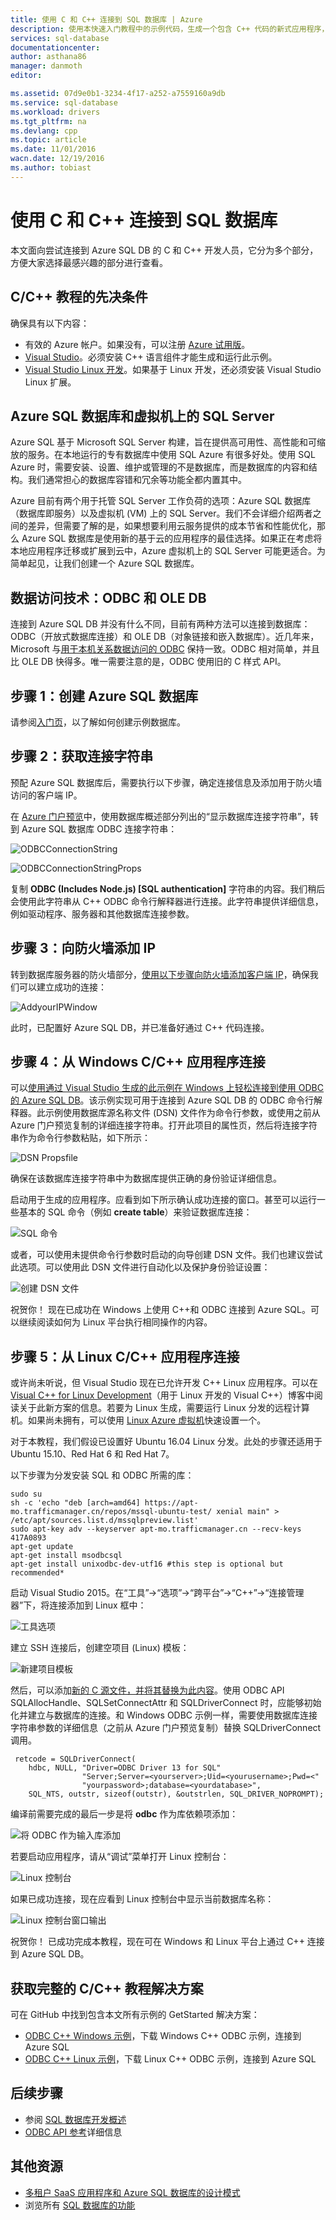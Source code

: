 ```yaml
---
title: 使用 C 和 C++ 连接到 SQL 数据库 | Azure
description: 使用本快速入门教程中的示例代码，生成一个包含 C++ 代码的新式应用程序，该应用程序由云中强大的关系数据库 Azure SQL 数据库提供支持。
services: sql-database
documentationcenter: 
author: asthana86
manager: danmoth
editor: 

ms.assetid: 07d9e0b1-3234-4f17-a252-a7559160a9db
ms.service: sql-database
ms.workload: drivers
ms.tgt_pltfrm: na
ms.devlang: cpp
ms.topic: article
ms.date: 11/01/2016
wacn.date: 12/19/2016
ms.author: tobiast
---
```


# 使用 C 和 C++ 连接到 SQL 数据库
本文面向尝试连接到 Azure SQL DB 的 C 和 C++ 开发人员，它分为多个部分，方便大家选择最感兴趣的部分进行查看。

## C/C++ 教程的先决条件
确保具有以下内容：

* 有效的 Azure 帐户。如果没有，可以注册 [Azure 试用版](https://www.azure.cn/pricing/1rmb-trial/)。
* [Visual Studio](https://www.visualstudio.com/downloads/)。必须安装 C++ 语言组件才能生成和运行此示例。
* [Visual Studio Linux 开发](https://visualstudiogallery.msdn.microsoft.com/725025cf-7067-45c2-8d01-1e0fd359ae6e)。如果基于 Linux 开发，还必须安装 Visual Studio Linux 扩展。

## <a id="AzureSQL"></a>Azure SQL 数据库和虚拟机上的 SQL Server
Azure SQL 基于 Microsoft SQL Server 构建，旨在提供高可用性、高性能和可缩放的服务。在本地运行的专有数据库中使用 SQL Azure 有很多好处。使用 SQL Azure 时，需要安装、设置、维护或管理的不是数据库，而是数据库的内容和结构。我们通常担心的数据库容错和冗余等功能全都内置其中。

Azure 目前有两个用于托管 SQL Server 工作负荷的选项：Azure SQL 数据库（数据库即服务）以及虚拟机 (VM) 上的 SQL Server。我们不会详细介绍两者之间的差异，但需要了解的是，如果想要利用云服务提供的成本节省和性能优化，那么 Azure SQL 数据库是使用新的基于云的应用程序的最佳选择。如果正在考虑将本地应用程序迁移或扩展到云中，Azure 虚拟机上的 SQL Server 可能更适合。为简单起见，让我们创建一个 Azure SQL 数据库。

## <a id="ODBC"></a>数据访问技术：ODBC 和 OLE DB
连接到 Azure SQL DB 并没有什么不同，目前有两种方法可以连接到数据库：ODBC（开放式数据库连接）和 OLE DB（对象链接和嵌入数据库）。近几年来，Microsoft 与[用于本机关系数据访问的 ODBC](https://blogs.msdn.microsoft.com/sqlnativeclient/2011/08/29/microsoft-is-aligning-with-odbc-for-native-relational-data-access/) 保持一致。ODBC 相对简单，并且比 OLE DB 快得多。唯一需要注意的是，ODBC 使用旧的 C 样式 API。

## <a id="Create"></a>步骤 1：创建 Azure SQL 数据库
请参阅[入门页](./sql-database-get-started.md)，以了解如何创建示例数据库。

## <a id="ConnectionString"></a>步骤 2：获取连接字符串
预配 Azure SQL 数据库后，需要执行以下步骤，确定连接信息及添加用于防火墙访问的客户端 IP。

在 [Azure 门户预览](https://portal.azure.cn/)中，使用数据库概述部分列出的“显示数据库连接字符串”，转到 Azure SQL 数据库 ODBC 连接字符串：

![ODBCConnectionString](./media/sql-database-develop-cplusplus-simple/azureportal.png)  

![ODBCConnectionStringProps](./media/sql-database-develop-cplusplus-simple/dbconnection.png)  

复制 **ODBC (Includes Node.js) [SQL authentication]** 字符串的内容。我们稍后会使用此字符串从 C++ ODBC 命令行解释器进行连接。此字符串提供详细信息，例如驱动程序、服务器和其他数据库连接参数。

## <a id="Firewall"></a>步骤 3：向防火墙添加 IP
转到数据库服务器的防火墙部分，[使用以下步骤向防火墙添加客户端 IP](./sql-database-configure-firewall-settings.md)，确保我们可以建立成功的连接：

![AddyourIPWindow](./media/sql-database-develop-cplusplus-simple/ip.png)  

此时，已配置好 Azure SQL DB，并已准备好通过 C++ 代码连接。

## <a id="Windows"></a>步骤 4：从 Windows C/C++ 应用程序连接
可以[使用通过 Visual Studio 生成的此示例在 Windows 上轻松连接到使用 ODBC 的 Azure SQL DB](https://github.com/Microsoft/VCSamples/tree/master/VC2015Samples/ODBC%20database%20sample%20%28windows%29)。该示例实现可用于连接到 Azure SQL DB 的 ODBC 命令行解释器。此示例使用数据库源名称文件 (DSN) 文件作为命令行参数，或使用之前从 Azure 门户预览复制的详细连接字符串。打开此项目的属性页，然后将连接字符串作为命令行参数粘贴，如下所示：

![DSN Propsfile](./media/sql-database-develop-cplusplus-simple/props.png)  

确保在该数据库连接字符串中为数据库提供正确的身份验证详细信息。

启动用于生成的应用程序。应看到如下所示确认成功连接的窗口。甚至可以运行一些基本的 SQL 命令（例如 **create table**）来验证数据库连接：

![SQL 命令](./media/sql-database-develop-cplusplus-simple/sqlcommands.png)  

或者，可以使用未提供命令行参数时启动的向导创建 DSN 文件。我们也建议尝试此选项。可以使用此 DSN 文件进行自动化以及保护身份验证设置：

![创建 DSN 文件](./media/sql-database-develop-cplusplus-simple/datasource.png)  

祝贺你！ 现在已成功在 Windows 上使用 C++和 ODBC 连接到 Azure SQL。可以继续阅读如何为 Linux 平台执行相同操作的内容。

## <a id="Linux"></a>步骤 5：从 Linux C/C++ 应用程序连接
或许尚未听说，但 Visual Studio 现在已允许开发 C++ Linux 应用程序。可以在 [Visual C++ for Linux Development](https://blogs.msdn.microsoft.com/vcblog/2016/03/30/visual-c-for-linux-development/)（用于 Linux 开发的 Visual C++）博客中阅读关于此新方案的信息。若要为 Linux 生成，需要运行 Linux 分发的远程计算机。如果尚未拥有，可以使用 [Linux Azure 虚拟机](../virtual-machines/virtual-machines-linux-quick-create-cli.md)快速设置一个。

对于本教程，我们假设已设置好 Ubuntu 16.04 Linux 分发。此处的步骤还适用于 Ubuntu 15.10、Red Hat 6 和 Red Hat 7。

以下步骤为分发安装 SQL 和 ODBC 所需的库：

```
sudo su
sh -c 'echo "deb [arch=amd64] https://apt-mo.trafficmanager.cn/repos/mssql-ubuntu-test/ xenial main" > /etc/apt/sources.list.d/mssqlpreview.list'
sudo apt-key adv --keyserver apt-mo.trafficmanager.cn --recv-keys 417A0893
apt-get update
apt-get install msodbcsql
apt-get install unixodbc-dev-utf16 #this step is optional but recommended*
```

启动 Visual Studio 2015。在“工具”->“选项”->“跨平台”->“C++”->“连接管理器”下，将连接添加到 Linux 框中：

![工具选项](./media/sql-database-develop-cplusplus-simple/tools.png)  

建立 SSH 连接后，创建空项目 (Linux) 模板：

![新建项目模板](./media/sql-database-develop-cplusplus-simple/template.png)  

然后，可以添加[新的 C 源文件，并将其替换为此内容](https://github.com/Microsoft/VCSamples/blob/master/VC2015Samples/ODBC%20database%20sample%20%28linux%29/odbcconnector/odbcconnector.c)。使用 ODBC API SQLAllocHandle、SQLSetConnectAttr 和 SQLDriverConnect 时，应能够初始化并建立与数据库的连接。和 Windows ODBC 示例一样，需要使用数据库连接字符串参数的详细信息（之前从 Azure 门户预览复制）替换 SQLDriverConnect 调用。

```
 retcode = SQLDriverConnect(
    hdbc, NULL, "Driver=ODBC Driver 13 for SQL"
                "Server;Server=<yourserver>;Uid=<yourusername>;Pwd=<"
                "yourpassword>;database=<yourdatabase>",
    SQL_NTS, outstr, sizeof(outstr), &outstrlen, SQL_DRIVER_NOPROMPT);
```

编译前需要完成的最后一步是将 **odbc** 作为库依赖项添加：

![将 ODBC 作为输入库添加](./media/sql-database-develop-cplusplus-simple/lib.png)  

若要启动应用程序，请从“调试”菜单打开 Linux 控制台：

![Linux 控制台](./media/sql-database-develop-cplusplus-simple/linuxconsole.png)  

如果已成功连接，现在应看到 Linux 控制台中显示当前数据库名称：

![Linux 控制台窗口输出](./media/sql-database-develop-cplusplus-simple/linuxconsolewindow.png)  

祝贺你！ 已成功完成本教程，现在可在 Windows 和 Linux 平台上通过 C++ 连接到 Azure SQL DB。

## <a id="GetSolution"></a>获取完整的 C/C++ 教程解决方案
可在 GitHub 中找到包含本文所有示例的 GetStarted 解决方案：

* [ODBC C++ Windows 示例](https://github.com/Microsoft/VCSamples/tree/master/VC2015Samples/ODBC%20database%20sample%20%28windows%29)，下载 Windows C++ ODBC 示例，连接到 Azure SQL
* [ODBC C++ Linux 示例](https://github.com/Microsoft/VCSamples/tree/master/VC2015Samples/ODBC%20database%20sample%20%28linux%29)，下载 Linux C++ ODBC 示例，连接到 Azure SQL

## 后续步骤
* 参阅 [SQL 数据库开发概述](./sql-database-develop-overview.md)
* [ODBC API 参考](https://msdn.microsoft.com/zh-cn/library/ms714562(v=vs.85).aspx)详细信息

## 其他资源
* [多租户 SaaS 应用程序和 Azure SQL 数据库的设计模式](./sql-database-design-patterns-multi-tenancy-saas-applications.md)
* 浏览所有 [SQL 数据库的功能](https://www.azure.cn/home/features/sql-database/)

<!---HONumber=Mooncake_1212_2016-->